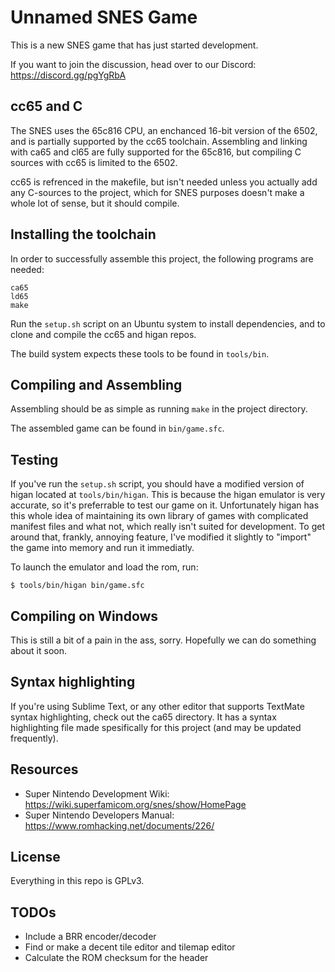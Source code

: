 Unnamed SNES Game
=================

This is a new SNES game that has just started development.

If you want to join the discussion, head over to our Discord: https://discord.gg/pgYgRbA

cc65 and C
----------

The SNES uses the 65c816 CPU, an enchanced 16-bit version of the 6502, and is partially supported by the cc65 toolchain. Assembling and linking with ca65 and cl65 are fully supported for the 65c816, but compiling C sources with cc65 is limited to the 6502.

cc65 is refrenced in the makefile, but isn't needed unless you actually add any C-sources to the project, which for SNES purposes doesn't make a whole lot of sense, but it should compile.

Installing the toolchain
------------------------

In order to successfully assemble this project, the following programs are needed:

```
ca65
ld65
make
```

Run the `setup.sh` script on an Ubuntu system to install dependencies, and to clone and compile the cc65 and higan repos.

The build system expects these tools to be found in `tools/bin`.

Compiling and Assembling
------------------------

Assembling should be as simple as running `make` in the project directory.

The assembled game can be found in `bin/game.sfc`.

Testing
-------

If you've run the `setup.sh` script, you should have a modified version of higan located at `tools/bin/higan`. This is because the higan emulator is very accurate, so it's preferrable to test our game on it. Unfortunately higan has this whole idea of maintaining its own library of games with complicated manifest files and what not, which really isn't suited for development. To get around that, frankly, annoying feature, I've modified it slightly to "import" the game into memory and run it immediatly.

To launch the emulator and load the rom, run:
```
$ tools/bin/higan bin/game.sfc
```

Compiling on Windows
--------------------

This is still a bit of a pain in the ass, sorry. Hopefully we can do something about it soon.

Syntax highlighting
-------------------

If you're using Sublime Text, or any other editor that supports TextMate syntax highlighting, check out the ca65 directory. It has a syntax highlighting file made spesifically for this project (and may be updated frequently).

Resources
---------

 * Super Nintendo Development Wiki: https://wiki.superfamicom.org/snes/show/HomePage
 * Super Nintendo Developers Manual: https://www.romhacking.net/documents/226/

License
-------

Everything in this repo is GPLv3.

TODOs
-----

 * Include a BRR encoder/decoder
 * Find or make a decent tile editor and tilemap editor
 * Calculate the ROM checksum for the header

